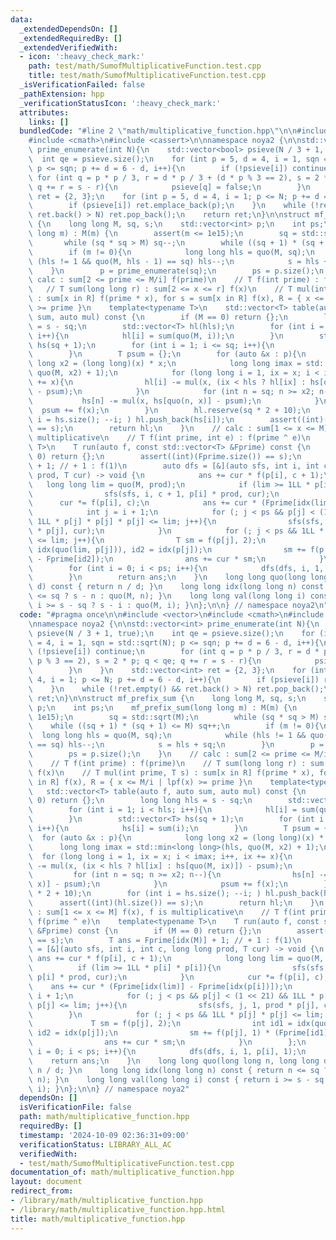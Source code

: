```yaml
---
data:
  _extendedDependsOn: []
  _extendedRequiredBy: []
  _extendedVerifiedWith:
  - icon: ':heavy_check_mark:'
    path: test/math/SumofMultiplicativeFunction.test.cpp
    title: test/math/SumofMultiplicativeFunction.test.cpp
  _isVerificationFailed: false
  _pathExtension: hpp
  _verificationStatusIcon: ':heavy_check_mark:'
  attributes:
    links: []
  bundledCode: "#line 2 \"math/multiplicative_function.hpp\"\n\n#include <vector>\n\
    #include <cmath>\n#include <cassert>\n\nnamespace noya2 {\n\nstd::vector<int>\
    \ prime_enumerate(int N){\n    std::vector<bool> psieve(N / 3 + 1, true);\n  \
    \  int qe = psieve.size();\n    for (int p = 5, d = 4, i = 1, sqn = std::sqrt(N);\
    \ p <= sqn; p += d = 6 - d, i++){\n        if (!psieve[i]) continue;\n       \
    \ for (int q = p * p / 3, r = d * p / 3 + (d * p % 3 == 2), s = 2 * p; q < qe;\
    \ q += r = s - r){\n            psieve[q] = false;\n        }\n    }\n    std::vector<int>\
    \ ret = {2, 3};\n    for (int p = 5, d = 4, i = 1; p <= N; p += d = 6 - d, i++){\n\
    \        if (psieve[i]) ret.emplace_back(p);\n    }\n    while (!ret.empty() &&\
    \ ret.back() > N) ret.pop_back();\n    return ret;\n}\n\nstruct mf_prefix_sum\
    \ {\n    long long M, sq, s;\n    std::vector<int> p;\n    int ps;\n    mf_prefix_sum(long\
    \ long m) : M(m) {\n        assert(m <= 1e15);\n        sq = std::sqrt(M);\n \
    \       while (sq * sq > M) sq--;\n        while ((sq + 1) * (sq + 1) <= M) sq++;\n\
    \        if (m != 0){\n            long long hls = quo(M, sq);\n            while\
    \ (hls != 1 && quo(M, hls - 1) == sq) hls--;\n            s = hls + sq;\n    \
    \    }\n        p = prime_enumerate(sq);\n        ps = p.size();\n    }\n    //\
    \ calc : sum[2 <= prime <= M/i] f(prime)\n    // T f(int prime) : f(prime)\n \
    \   // T sum(long long r) : sum[2 <= x <= r] f(x)\n    // T mul(int prime, T s)\
    \ : sum[x in R] f(prime * x), for s = sum[x in R] f(x), R = { x <= M/i | lpf(x)\
    \ >= prime }\n    template<typename T>\n    std::vector<T> table(auto f, auto\
    \ sum, auto mul) const {\n        if (M == 0) return {};\n        long long hls\
    \ = s - sq;\n        std::vector<T> hl(hls);\n        for (int i = 1; i < hls;\
    \ i++){\n            hl[i] = sum(quo(M, i));\n        }\n        std::vector<T>\
    \ hs(sq + 1);\n        for (int i = 1; i <= sq; i++){\n            hs[i] = sum(i);\n\
    \        }\n        T psum = {};\n        for (auto &x : p){\n            long\
    \ long x2 = (long long)(x) * x;\n            long long imax = std::min<long long>(hls,\
    \ quo(M, x2) + 1);\n            for (long long i = 1, ix = x; i < imax; i++, ix\
    \ += x){\n                hl[i] -= mul(x, (ix < hls ? hl[ix] : hs[quo(M, ix)])\
    \ - psum);\n            }\n            for (int n = sq; n >= x2; n--){\n     \
    \           hs[n] -= mul(x, hs[quo(n, x)] - psum);\n            }\n          \
    \  psum += f(x);\n        }\n        hl.reserve(sq * 2 + 10);\n        for (int\
    \ i = hs.size(); --i; ) hl.push_back(hs[i]);\n        assert((int)(hl.size())\
    \ == s);\n        return hl;\n    }\n    // calc : sum[1 <= x <= M] f(x), f is\
    \ multiplicative\n    // T f(int prime, int e) : f(prime ^ e)\n    template<typename\
    \ T>\n    T run(auto f, const std::vector<T> &Fprime) const {\n        if (M ==\
    \ 0) return {};\n        assert((int)(Fprime.size()) == s);\n        T ans = Fprime[idx(M)]\
    \ + 1; // + 1 : f(1)\n        auto dfs = [&](auto sfs, int i, int c, long long\
    \ prod, T cur) -> void {\n            ans += cur * f(p[i], c + 1);\n         \
    \   long long lim = quo(M, prod);\n            if (lim >= 1LL * p[i] * p[i]){\n\
    \                sfs(sfs, i, c + 1, p[i] * prod, cur);\n            }\n      \
    \      cur *= f(p[i], c);\n            ans += cur * (Fprime[idx(lim)] - Fprime[idx(p[i])]);\n\
    \            int j = i + 1;\n            for (; j < ps && p[j] < (1 << 21) &&\
    \ 1LL * p[j] * p[j] * p[j] <= lim; j++){\n                sfs(sfs, j, 1, prod\
    \ * p[j], cur);\n            }\n            for (; j < ps && 1LL * p[j] * p[j]\
    \ <= lim; j++){\n                T sm = f(p[j], 2);\n                int id1 =\
    \ idx(quo(lim, p[j])), id2 = idx(p[j]);\n                sm += f(p[j], 1) * (Fprime[id1]\
    \ - Fprime[id2]);\n                ans += cur * sm;\n            }\n        };\n\
    \        for (int i = 0; i < ps; i++){\n            dfs(dfs, i, 1, p[i], 1);\n\
    \        }\n        return ans;\n    }\n    long long quo(long long n, long long\
    \ d) const { return n / d; }\n    long long idx(long long n) const { return n\
    \ <= sq ? s - n : quo(M, n); }\n    long long val(long long i) const { return\
    \ i >= s - sq ? s - i : quo(M, i); }\n};\n\n} // namespace noya2\n"
  code: "#pragma once\n\n#include <vector>\n#include <cmath>\n#include <cassert>\n\
    \nnamespace noya2 {\n\nstd::vector<int> prime_enumerate(int N){\n    std::vector<bool>\
    \ psieve(N / 3 + 1, true);\n    int qe = psieve.size();\n    for (int p = 5, d\
    \ = 4, i = 1, sqn = std::sqrt(N); p <= sqn; p += d = 6 - d, i++){\n        if\
    \ (!psieve[i]) continue;\n        for (int q = p * p / 3, r = d * p / 3 + (d *\
    \ p % 3 == 2), s = 2 * p; q < qe; q += r = s - r){\n            psieve[q] = false;\n\
    \        }\n    }\n    std::vector<int> ret = {2, 3};\n    for (int p = 5, d =\
    \ 4, i = 1; p <= N; p += d = 6 - d, i++){\n        if (psieve[i]) ret.emplace_back(p);\n\
    \    }\n    while (!ret.empty() && ret.back() > N) ret.pop_back();\n    return\
    \ ret;\n}\n\nstruct mf_prefix_sum {\n    long long M, sq, s;\n    std::vector<int>\
    \ p;\n    int ps;\n    mf_prefix_sum(long long m) : M(m) {\n        assert(m <=\
    \ 1e15);\n        sq = std::sqrt(M);\n        while (sq * sq > M) sq--;\n    \
    \    while ((sq + 1) * (sq + 1) <= M) sq++;\n        if (m != 0){\n          \
    \  long long hls = quo(M, sq);\n            while (hls != 1 && quo(M, hls - 1)\
    \ == sq) hls--;\n            s = hls + sq;\n        }\n        p = prime_enumerate(sq);\n\
    \        ps = p.size();\n    }\n    // calc : sum[2 <= prime <= M/i] f(prime)\n\
    \    // T f(int prime) : f(prime)\n    // T sum(long long r) : sum[2 <= x <= r]\
    \ f(x)\n    // T mul(int prime, T s) : sum[x in R] f(prime * x), for s = sum[x\
    \ in R] f(x), R = { x <= M/i | lpf(x) >= prime }\n    template<typename T>\n \
    \   std::vector<T> table(auto f, auto sum, auto mul) const {\n        if (M ==\
    \ 0) return {};\n        long long hls = s - sq;\n        std::vector<T> hl(hls);\n\
    \        for (int i = 1; i < hls; i++){\n            hl[i] = sum(quo(M, i));\n\
    \        }\n        std::vector<T> hs(sq + 1);\n        for (int i = 1; i <= sq;\
    \ i++){\n            hs[i] = sum(i);\n        }\n        T psum = {};\n      \
    \  for (auto &x : p){\n            long long x2 = (long long)(x) * x;\n      \
    \      long long imax = std::min<long long>(hls, quo(M, x2) + 1);\n          \
    \  for (long long i = 1, ix = x; i < imax; i++, ix += x){\n                hl[i]\
    \ -= mul(x, (ix < hls ? hl[ix] : hs[quo(M, ix)]) - psum);\n            }\n   \
    \         for (int n = sq; n >= x2; n--){\n                hs[n] -= mul(x, hs[quo(n,\
    \ x)] - psum);\n            }\n            psum += f(x);\n        }\n        hl.reserve(sq\
    \ * 2 + 10);\n        for (int i = hs.size(); --i; ) hl.push_back(hs[i]);\n  \
    \      assert((int)(hl.size()) == s);\n        return hl;\n    }\n    // calc\
    \ : sum[1 <= x <= M] f(x), f is multiplicative\n    // T f(int prime, int e) :\
    \ f(prime ^ e)\n    template<typename T>\n    T run(auto f, const std::vector<T>\
    \ &Fprime) const {\n        if (M == 0) return {};\n        assert((int)(Fprime.size())\
    \ == s);\n        T ans = Fprime[idx(M)] + 1; // + 1 : f(1)\n        auto dfs\
    \ = [&](auto sfs, int i, int c, long long prod, T cur) -> void {\n           \
    \ ans += cur * f(p[i], c + 1);\n            long long lim = quo(M, prod);\n  \
    \          if (lim >= 1LL * p[i] * p[i]){\n                sfs(sfs, i, c + 1,\
    \ p[i] * prod, cur);\n            }\n            cur *= f(p[i], c);\n        \
    \    ans += cur * (Fprime[idx(lim)] - Fprime[idx(p[i])]);\n            int j =\
    \ i + 1;\n            for (; j < ps && p[j] < (1 << 21) && 1LL * p[j] * p[j] *\
    \ p[j] <= lim; j++){\n                sfs(sfs, j, 1, prod * p[j], cur);\n    \
    \        }\n            for (; j < ps && 1LL * p[j] * p[j] <= lim; j++){\n   \
    \             T sm = f(p[j], 2);\n                int id1 = idx(quo(lim, p[j])),\
    \ id2 = idx(p[j]);\n                sm += f(p[j], 1) * (Fprime[id1] - Fprime[id2]);\n\
    \                ans += cur * sm;\n            }\n        };\n        for (int\
    \ i = 0; i < ps; i++){\n            dfs(dfs, i, 1, p[i], 1);\n        }\n    \
    \    return ans;\n    }\n    long long quo(long long n, long long d) const { return\
    \ n / d; }\n    long long idx(long long n) const { return n <= sq ? s - n : quo(M,\
    \ n); }\n    long long val(long long i) const { return i >= s - sq ? s - i : quo(M,\
    \ i); }\n};\n\n} // namespace noya2"
  dependsOn: []
  isVerificationFile: false
  path: math/multiplicative_function.hpp
  requiredBy: []
  timestamp: '2024-10-09 02:36:31+09:00'
  verificationStatus: LIBRARY_ALL_AC
  verifiedWith:
  - test/math/SumofMultiplicativeFunction.test.cpp
documentation_of: math/multiplicative_function.hpp
layout: document
redirect_from:
- /library/math/multiplicative_function.hpp
- /library/math/multiplicative_function.hpp.html
title: math/multiplicative_function.hpp
---
```

